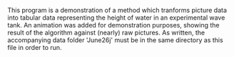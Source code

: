This program is a demonstration of a method which tranforms picture
data into tabular data representing the height of water in an 
experimental wave tank. An animation was added for demonstration
purposes, showing the result of the algorithm against (nearly) raw 
pictures. As written, the accompanying data folder 'June26j' must be
in the same directory as this file in order to run. 

